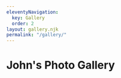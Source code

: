 ```yaml
---
eleventyNavigation:
  key: Gallery
  order: 2
layout: gallery.njk
permalink: "/gallery/"
---
```


# John's Photo Gallery
